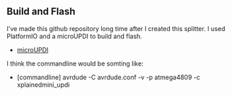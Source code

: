 ## Build and Flash

I've made this github repository long time after I created this splitter.
I used PlatformIO and a microUPDI to build and flash.

+ [microUPDI](https://github.com/MCUdude/microUPDI)

I think the commandline would be somting like: 
+ [commandline] avrdude -C avrdude.conf -v -p atmega4809 -c xplainedmini_updi

